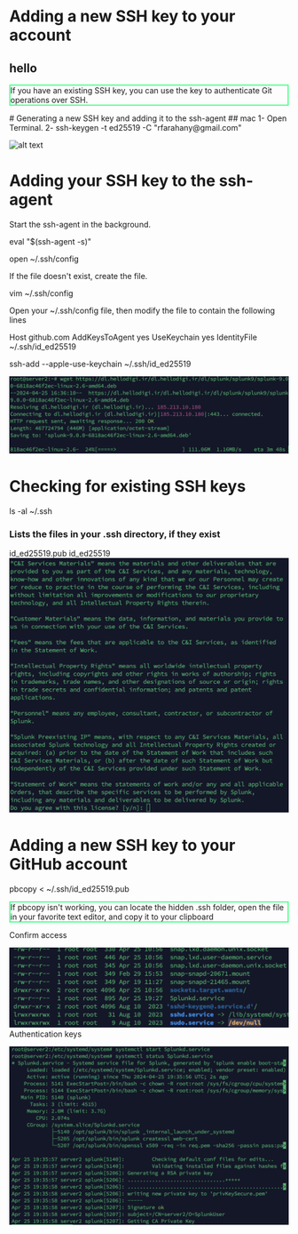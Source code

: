 # Adding a new SSH key to your account
## hello
<p class="imp">If you have an existing SSH key, you can use the key to authenticate Git operations over SSH.</p>
# Generating a new SSH key and adding it to the ssh-agent
## mac
1- Open Terminal.
2- ssh-keygen -t ed25519 -C "rfarahany@gmail.com"

![alt text](image.png)

# Adding your SSH key to the ssh-agent
Start the ssh-agent in the background.

eval "$(ssh-agent -s)"

open ~/.ssh/config

If the file doesn't exist, create the file.

vim ~/.ssh/config

Open your ~/.ssh/config file, then modify the file to contain the following lines

Host github.com
  AddKeysToAgent yes
  UseKeychain yes
  IdentityFile ~/.ssh/id_ed25519 

ssh-add --apple-use-keychain ~/.ssh/id_ed25519

![alt text](image-2.png)

# Checking for existing SSH keys
ls -al ~/.ssh
### Lists the files in your .ssh directory, if they exist

id_ed25519.pub
id_ed25519
![alt text](image-3.png)

# Adding a new SSH key to your GitHub account

pbcopy < ~/.ssh/id_ed25519.pub

<p class="imp">
If pbcopy isn't working, you can locate the hidden .ssh folder, open the file in your favorite text editor, and copy it to your clipboard
</p>
Confirm access

![alt text](image-4.png)
Authentication keys

![alt text](image-5.png)



<style> p.imp {border: 2px solid #50ff8c;}</style>
